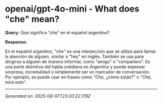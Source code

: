# openai/gpt-4o-mini - What does "che" mean?

**Query:** Que significa "che" en el español argentino?



**Response:**

En el español argentino, "che" es una interjección que se utiliza para llamar la atención de alguien, similar a "hey" en inglés. También se usa para dirigirse a alguien de manera informal, como "amigo" o "compañero". Es una parte distintiva del habla cotidiana en Argentina y puede expresar sorpresa, incredulidad o simplemente ser un marcador de conversación. Por ejemplo, se puede usar en frases como "Che, ¿cómo estás?" o "Che, mirá esto".

---
*Generated on: 2025-08-07T23:20:22.179Z*
